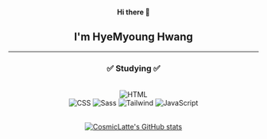 <div align=center> 
  
#### Hi there 👋

## I'm HyeMyoung Hwang

  
---

  
### ✅ Studying   ✅
<br/>

<center> <img alt="HTML" src ="https://img.shields.io/badge/HTML-E34F26.svg?&style=flat-square&logo=HTML5&logoColor=white"/> </center>
<img alt="CSS" src ="https://img.shields.io/badge/CSS-1572B6.svg?&style=flat-square&logo=CSS3&logoColor=white"/>
<img alt="Sass" src ="https://img.shields.io/badge/Sass-CC6699.svg?&style=flat-square&logo=Sass&logoColor=white"/>
<img alt="Tailwind" src ="https://img.shields.io/badge/Tailwind-06B6D4.svg?&style=flat-square&logo=Tailwind-Css&logoColor=white"/>
<img alt="JavaScript" src ="https://img.shields.io/badge/JavaScript-F7DF1E.svg?&style=flat-square&logo=JavaScript&logoColor=white"/>
  
<br/>
<br/>
  
[![CosmicLatte's GitHub stats](https://github-readme-stats.vercel.app/api?username=CosmicLatte009)](https://github.com/CosmicLatte009/github-readme-stats)

</div>
